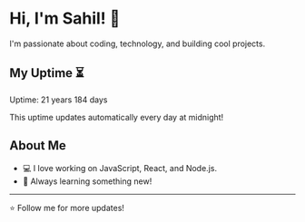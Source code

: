 # Hi, I'm Sahil! 👋

I'm passionate about coding, technology, and building cool projects.

## My Uptime ⏳
Uptime: 21 years 184 days

This uptime updates automatically every day at midnight!

## About Me
- 💻 I love working on JavaScript, React, and Node.js.
- 🎯 Always learning something new!

---

⭐️ Follow me for more updates!
